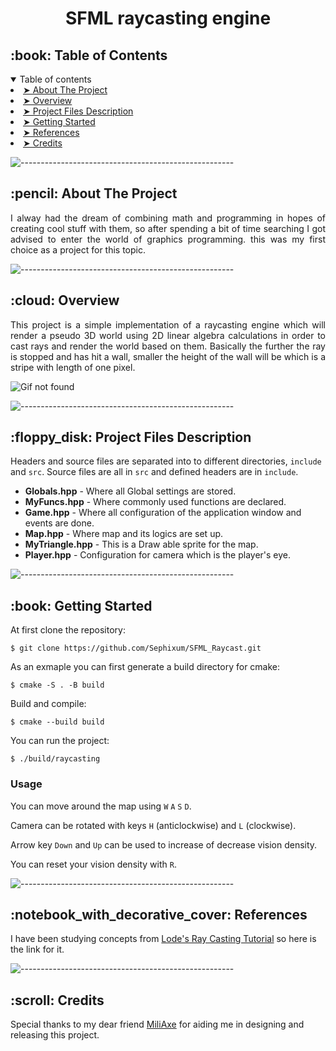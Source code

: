 <h1 align="center"> SFML raycasting engine </h1>

<!-- TABLE OF CONTENTS -->
<h2 id="table-of-contents"> :book: Table of Contents</h2>

<details open="open">
    <summary> Table of contents </summary>
    <o1>
    <li><a href="#about-the-project"> ➤ About The Project</a></li>
    <li><a href="#overview"> ➤ Overview</a></li>
    <li><a href="#project-files-description"> ➤ Project Files Description</a></li>
    <li><a href="#getting-started"> ➤ Getting Started</a></li>
    <li><a href="#references"> ➤ References</a></li>
    <li><a href="#credits"> ➤ Credits</a></li>
    </o1>
</details>

![-----------------------------------------------------](https://raw.githubusercontent.com/andreasbm/readme/master/assets/lines/rainbow.png)

<!-- ABOUT THE PROJECT -->
<h2 id="about-the-project"> :pencil: About The Project</h2>
<p align="justify">
    I alway had the dream of combining math and programming in hopes of creating cool stuff with them,
so after spending a bit of time searching I got advised to enter the world of graphics programming. this
was my first choice as a project for this topic.
</p>

![-----------------------------------------------------](https://raw.githubusercontent.com/andreasbm/readme/master/assets/lines/rainbow.png)

<!-- OVERVIEW -->
<h2 id="overview"> :cloud: Overview</h2>

<p align="justify"> 
This project is a simple implementation of a raycasting engine which will render a pseudo 3D world
using 2D linear algebra calculations in order to cast rays and render the world based on them. Basically the further the ray is stopped and has hit a wall, smaller the height of the wall will be which is a stripe with length of one pixel.
</p>

![Gif not found](Showcase.gif)

![-----------------------------------------------------](https://raw.githubusercontent.com/andreasbm/readme/master/assets/lines/rainbow.png)

<!-- PROJECT FILES DESCRIPTION -->
<h2 id="project-files-description"> :floppy_disk: Project Files Description</h2>

<!-- <p align="justify">  -->
Headers and source files are separated into to different directories, `include` and `src`.
Source files are all in `src` and defined headers are in `include`.
<!-- </p> -->


<ul>
<li><b>Globals.hpp</b> - Where all Global settings are stored.</li>
<li><b>MyFuncs.hpp</b> - Where commonly used functions are declared.</li>
  <li><b>Game.hpp</b> - Where all configuration of the application window and events are done.</li>
  <li><b>Map.hpp</b> - Where map and its logics are set up.</li>
  <li><b>MyTriangle.hpp</b> - This is a Draw able sprite for the map.</li>
  <li><b>Player.hpp</b> - Configuration for camera which is the player's eye.</li>
</ul>

![-----------------------------------------------------](https://raw.githubusercontent.com/andreasbm/readme/master/assets/lines/rainbow.png)

<!-- GETTING STARTED -->
<h2 id="getting-started"> :book: Getting Started</h2>

<p>At first clone the repository:</p>
<pre><code>$ git clone https://github.com/Sephixum/SFML_Raycast.git</code></pre>

<p>As an exmaple you can first generate a build directory for cmake:</p>
<pre><code>$ cmake -S . -B build</code></pre>

<p>Build and compile:</p>
<pre><code>$ cmake --build build</code></pre>

<p>You can run the project:</p>
<pre><code>$ ./build/raycasting</code></pre>

<h3>Usage</h3>
<p>You can move around the map using <code>W</code> <code>A</code> <code>S</code> <code>D</code>.</p>
<p>Camera can be rotated with keys <code>H</code> (anticlockwise) and <code>L</code> (clockwise).</p>
<p>Arrow key <code>Down</code> and <code>Up</code> can be used to increase of decrease vision density.</p>
<p>You can reset your vision density with <code>R</code>.</p>

<!-- <i>Note that all of the commands that appear in this project also appear in <code>commands.txt</code>, for easy copying and pasting.</i> -->

![-----------------------------------------------------](https://raw.githubusercontent.com/andreasbm/readme/master/assets/lines/rainbow.png)

<!-- REFRENCES -->
<h2 id="references"> :notebook_with_decorative_cover: References</h2>

<p>I have been studying concepts from
<a href="https://lodev.org/cgtutor/raycasting.html"> Lode's Ray Casting Tutorial</a>
so here is the link for it.</p>

![-----------------------------------------------------](https://raw.githubusercontent.com/andreasbm/readme/master/assets/lines/rainbow.png)

<!-- Credits -->
<h2 id="credits"> :scroll: Credits</h2>
<p>Special thanks to my dear friend <a href="https://github.com/MiliAxe">MiliAxe</a> for aiding me in designing and releasing this project.</p>
